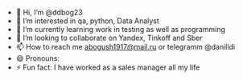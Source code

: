 - 👋 Hi, I’m @ddbog23
- 👀 I’m interested in qa, python, Data Analyst
- 🌱 I’m currently learning work in testing as well as programming
- 💞️ I’m looking to collaborate on Yandex, Tinkoff and Sber
- 📫 How to reach me abogush1917@mail.ru or telegramm @danilldi
- 😄 Pronouns: 
- ⚡ Fun fact: I have worked as a sales manager all my life

<!---
ddbog23/ddbog23 is a ✨ special ✨ repository because its `README.md` (this file) appears on your GitHub profile.
You can click the Preview link to take a look at your changes.
--->
